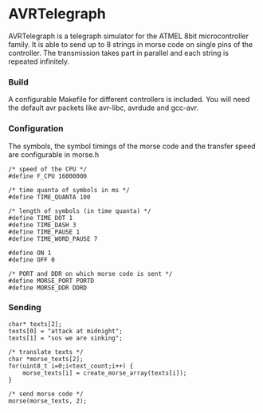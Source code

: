 AVRTelegraph
============

AVRTelegraph is a telegraph simulator for the ATMEL 8bit microcontroller family. 
It is able to send up to 8 strings in morse code on single pins of the controller.
The transmission takes part in parallel and each string is repeated infinitely.

### Build
A configurable Makefile for different controllers is included. You will need the default avr packets like
avr-libc, avrdude and gcc-avr.

### Configuration
The symbols, the symbol timings of the morse code and the transfer speed are configurable in morse.h

    /* speed of the CPU */
    #define F_CPU 16000000

    /* time quanta of symbols in ms */
    #define TIME_QUANTA 100

    /* length of symbols (in time quanta) */
    #define TIME_DOT 1
    #define TIME_DASH 3
    #define TIME_PAUSE 1
    #define TIME_WORD_PAUSE 7

    #define ON 1
    #define OFF 0

    /* PORT and DDR on which morse code is sent */
    #define MORSE_PORT PORTD
    #define MORSE_DDR DDRD

### Sending

    char* texts[2];
    texts[0] = "attack at midnight";
    texts[1] = "sos we are sinking";

    /* translate texts */
    char *morse_texts[2];
    for(uint8_t i=0;i<text_count;i++) {
        morse_texts[i] = create_morse_array(texts[i]);
    }

    /* send morse code */
    morse(morse_texts, 2);
